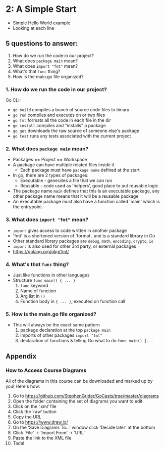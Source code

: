 # 2: A Simple Start

- Simple Hello World example
- Looking at each line

## 5 questions to answer:
1. How do we run the code in our project?
1. What does `package main` mean?
1. What does `import "fmt"` mean?
1. What's that `func` thing?
1. How is the main.go file organized?

### 1. How do we run the code in our project?
Go CLI:
- `go build` compiles a bunch of source code files to binary
- `go run` compiles and executes on or two files
- `go fmt` formats all the code in each file in the dir
- `go install` compiles and "installs" a package
- `go get` downloads the raw source of someone else's package
- `go test` runs any tests associated with the current project

### 2. What does `package main` mean?
- Packages == Project == Workspace
- A package can have multiple related files inside it
    - Each package must have `package name` defined at the start
- In go, there are 2 types of packages:
    - Executable - generates a file that we can run
    - Reusable - code used as 'helpers', good place to put reusable logic
- The package name `main` defines that this is an executable package, any other package name means that it will be a 
  reusable package
- An executable package must also have a function called 'main' which is the entrypoint

### 3. What does `import "fmt"` mean?
- `import` gives access to code written in another package
- 'fmt' is a shortened version of 'format', and is a standard library in Go
- Other standard library packages are `debug`, `math`, `encoding`, `crypto`, `io`
- `import` is also used for other 3rd party, or external packages
- https://golang.org/pkg/fmt/

### 4. What's that `func` thing?
- Just like functions in other languages
- Structure `func main() { ... }`
    1. `func` keyword
    1. Name of function
    1. Arg list in `()`
    1. Function body in `{ ... }`, executed on function call

### 5. How is the main.go file organized?
- This will always be the exact same pattern
    1. package declaration at the top `package main`
    1. imports of other packages `import "fmt"`
    1. declaration of functions & telling Go what to do `func main() {...`

## Appendix

### How to Access Course Diagrams
All of the diagrams in this course can be downloaded and marked up by you!  Here's how:
1. Go to https://github.com/StephenGrider/GoCasts/tree/master/diagrams
1. Open the folder containing the set of diagrams you want to edit
1. Click on the ‘.xml’ file
1. Click the ‘raw’ button
1. Copy the URL
1. Go to https://www.draw.io/
1. On the ‘Save Diagrams To…’ window click ‘Decide later’ at the bottom
1. Click ‘File’ -> ‘Import From’ -> ‘URL’
1. Paste the link to the XML file
1. Tada!